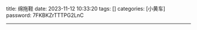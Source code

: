 title: 绵拖鞋 
date: 2023-11-12 10:33:20 
tags: []
categories: [小黄车]
password: 7FKBKZrTTTPG2LnC

---
 <!--more-->